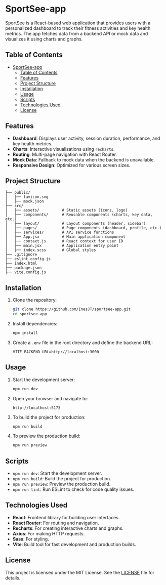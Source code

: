 # SportSee-app

SportSee is a React-based web application that provides users with a personalized dashboard to track their fitness activities and key health metrics. The app fetches data from a backend API or mock data and visualizes it using charts and graphs.

## Table of Contents

- [SportSee-app](#sportsee-app)
  - [Table of Contents](#table-of-contents)
  - [Features](#features)
  - [Project Structure](#project-structure)
  - [Installation](#installation)
  - [Usage](#usage)
  - [Scripts](#scripts)
  - [Technologies Used](#technologies-used)
  - [License](#license)

## Features

- **Dashboard**: Displays user activity, session duration, performance, and key health metrics.
- **Charts**: Interactive visualizations using `recharts`.
- **Routing**: Multi-page navigation with React Router.
- **Mock Data**: Fallback to mock data when the backend is unavailable.
- **Responsive Design**: Optimized for various screen sizes.

## Project Structure

```
├── public/
│   ├── favicon.svg
│   ├── mock.json
├── src/
│   ├── assets/          # Static assets (icons, logo)
│   ├── components/      # Reusable components (charts, key data, etc.)
│   ├── layout/          # Layout components (header, sidebar)
│   ├── pages/           # Page components (dashboard, profile, etc.)
│   ├── services/        # API service functions
│   ├── App.jsx          # Main application component
│   ├── context.js       # React context for user ID
│   ├── main.jsx         # Application entry point
│   ├── index.scss       # Global styles
├── .gitignore
├── eslint.config.js
├── index.html
├── package.json
├── vite.config.js
```

## Installation

1. Clone the repository:

   ```bash
   git clone https://github.com/InesJT/sportsee-app.git
   cd sportsee-app
   ```

2. Install dependencies:

   ```bash
   npm install
   ```

3. Create a `.env` file in the root directory and define the backend URL:
   ```
   VITE_BACKEND_URL=http://localhost:3000
   ```

## Usage

1. Start the development server:

   ```bash
   npm run dev
   ```

2. Open your browser and navigate to:

   ```
   http://localhost:5173
   ```

3. To build the project for production:

   ```bash
   npm run build
   ```

4. To preview the production build:
   ```bash
   npm run preview
   ```

## Scripts

- `npm run dev`: Start the development server.
- `npm run build`: Build the project for production.
- `npm run preview`: Preview the production build.
- `npm run lint`: Run ESLint to check for code quality issues.

## Technologies Used

- **React**: Frontend library for building user interfaces.
- **React Router**: For routing and navigation.
- **Recharts**: For creating interactive charts and graphs.
- **Axios**: For making HTTP requests.
- **Sass**: For styling.
- **Vite**: Build tool for fast development and production builds.

## License

This project is licensed under the MIT License. See the [LICENSE](LICENSE) file for details.
